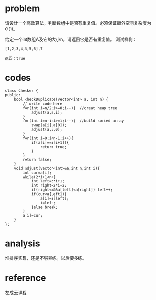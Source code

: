 # problem
请设计一个高效算法，判断数组中是否有重复值。必须保证额外空间复杂度为O(1)。

给定一个int数组A及它的大小n，请返回它是否有重复值。
测试样例：
```
[1,2,3,4,5,5,6],7
```
```
返回：true
```

# codes
```
class Checker {
public:
    bool checkDuplicate(vector<int> a, int n) {
        // write code here
        for(int i=n/2;i>=0;i--){  //creat heap tree
            adjust(a,n,i);
        }
        for(int i=n-1;i>=1;i--){  //build sorted array
            swap(a[i],a[0]);
            adjust(a,i,0);
        }
        for(int i=0;i<n-1;i++){
            if(a[i]==a[i+1]){
                return true;
            }
        }
        return false;
    }
    void adjust(vector<int>&a,int n,int i){
        int cur=a[i];
        while(2*i+1<n){
            int left=2*i+1;
            int right=2*i+2;
            if(right<n&&a[left]<a[right]) left++;
            if(cur<a[left]){
                a[i]=a[left];
                i=left;
            }else break;
        }
        a[i]=cur;
    }
};
```

# analysis
堆排序实现，还是不够熟练。以后要多练。

# reference
左成云课程